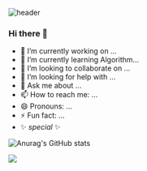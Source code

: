 ![header](https://capsule-render.vercel.app/api?&type=rect&text=%20Jeong%20Mo%20&fontColor=8b7e74&height=200&fontAlign=40&fontSize=50&textBg=true&animation=twinkling&desc='Work'Space&descAlign=68&descSize=30&color=0:3eb489,100:f9cf95)


### Hi there 👋

- 🔭 I’m currently working on ... 
- 🌱 I’m currently learning Algorithm...
- 👯 I’m looking to collaborate on ...
- 🤔 I’m looking for help with ...
- 💬 Ask me about ...
- 📫 How to reach me: ...
- 😄 Pronouns: ...
- ⚡ Fun fact: ...
- ✨ _special_ ✨

![Anurag's GitHub stats](https://github-readme-stats.vercel.app/api?username=JeongmoRYU&theme=gruvbox&show_icons=true)


<a href="링크 주소입력하삼" target="_blank"><img src="https://img.shields.io/badge/뱃지레이블-f5e29f?style=flat&logo=bookstack&logoColor=0e2e2a"/></a>
